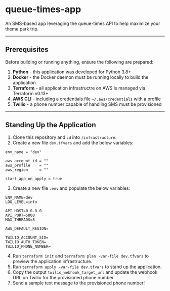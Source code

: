 # queue-times-app
An SMS-based app leveraging the queue-times API to help maximize your theme park trip.

---

## Prerequisites
Before building or running anything, ensure the following are prepared:
1. **Python** - this application was developed for Python 3.8+
2. **Docker** - the Docker daemon must be running locally to build the application
3. **Terraform** - all application infrastructre on AWS is managed via Terraform v0.13+
4. **AWS CLI** - including a credentials file `~/.aws/credentials` with a profile
5. **Twilio** - a phone number capable of handling SMS must be provisioned

---

## Standing Up the Application
1. Clone this repository and `cd` into `/infrastructure`.
2. Create a new file `dev.tfvars` and add the below variables:
```
env_name = "dev"

aws_account_id = ""
aws_profile    = ""
aws_region     = ""

start_app_on_apply = true
```
3. Create a new file `.env` and populate the below variables:
```
ENV_NAME=dev
LOG_LEVEL=info

API_HOST=0.0.0.0
API_PORT=5000
MAX_THREADS=8

AWS_DEFAULT_REGION=

TWILIO_ACCOUNT_SID=
TWILIO_AUTH_TOKEN=
TWILIO_PHONE_NUMBER=
```
4. Run `terraform init` and `terraform plan -var-file dev.tfvars` to preview the application infrastructure.
5. Run `terraform apply -var-file dev.tfvars` to stand up the application.
6. Copy the output `twilio_webhook_target_url` and update the webhook URL on Twilio for the provisioned phone number.
7. Send a sample text message to the provisioned phone number!